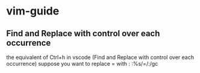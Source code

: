 # vim-guide
## Find and Replace with control over each occurrence
the equivalent of Ctrl+h in vscode (Find and Replace with control over each occurrence)
suppose you want to replace = with : 
:%s/=/:/gc

